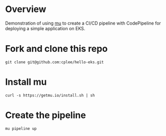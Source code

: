 # Overview
Demonstration of using [mu](https://github.com/stelligent/mu) to create a CI/CD pipeline with CodePipeline for deploying a simple application on EKS.

# Fork and clone this repo
```
git clone git@github.com:cplee/hello-eks.git
```

# Install mu
```
curl -s https://getmu.io/install.sh | sh
```

# Create the pipeline
```
mu pipeline up
```
